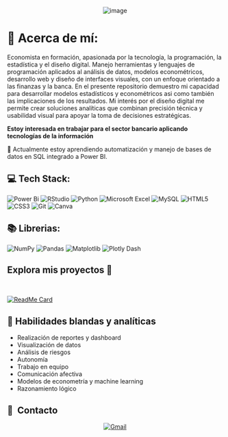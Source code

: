 <p align="center">
<img alt="image" src="https://github.com/user-attachments/assets/e3494f02-c4dc-437d-94e5-f195d3d4b3ad" />
  
# 💫 Acerca de mí:
Economista en formación, apasionada por la tecnología, la programación, la estadística y el diseño digital. Manejo herramientas y lenguajes de programación aplicados al análisis de datos, modelos econométricos, desarrollo web y diseño de interfaces visuales, con un enfoque orientado a las finanzas y la banca. En el presente repositorio demuestro mi capacidad para desarrollar modelos estadísticos y econométricos asi como también las implicaciones de los resultados. Mi interés por el diseño digital me permite crear soluciones analíticas que combinan precisión técnica y usabilidad visual para apoyar la toma de decisiones estratégicas.

**Estoy interesada en trabajar para el sector bancario aplicando tecnologías de la información**

🌱 Actualmente estoy aprendiendo automatización y manejo de bases de datos en SQL integrado a Power BI.


## 💻 Tech Stack:
![Power Bi](https://img.shields.io/badge/power_bi-F2C811?style=for-the-badge&logo=powerbi&logoColor=black) ![RStudio](https://img.shields.io/badge/RStudio-4285F4?style=for-the-badge&logo=rstudio&logoColor=white) 	![Python](https://img.shields.io/badge/python-3670A0?style=for-the-badge&logo=python&logoColor=ffdd54) ![Microsoft Excel](https://img.shields.io/badge/Microsoft_Excel-217346?style=for-the-badge&logo=microsoft-excel&logoColor=white) ![MySQL](https://img.shields.io/badge/mysql-4479A1.svg?style=for-the-badge&logo=mysql&logoColor=white) ![HTML5](https://img.shields.io/badge/html5-%23E34F26.svg?style=for-the-badge&logo=html5&logoColor=white) ![CSS3](https://img.shields.io/badge/css3-%231572B6.svg?style=for-the-badge&logo=css3&logoColor=white)   ![Git](https://img.shields.io/badge/git-%23F05033.svg?style=for-the-badge&logo=git&logoColor=white) ![Canva](https://img.shields.io/badge/Canva-%2300C4CC.svg?style=for-the-badge&logo=Canva&logoColor=white)

## 📚 Librerias:
![NumPy](https://img.shields.io/badge/numpy-%23013243.svg?style=for-the-badge&logo=numpy&logoColor=white) ![Pandas](https://img.shields.io/badge/pandas-%23150458.svg?style=for-the-badge&logo=pandas&logoColor=white) 	![Matplotlib](https://img.shields.io/badge/Matplotlib-%23ffffff.svg?style=for-the-badge&logo=Matplotlib&logoColor=black) ![Plotly Dash](https://img.shields.io/badge/plotly-3F4F75.svg?style=for-the-badge&logo=plotly&logoColor=white)

<h2>Explora mis proyectos 🎨</h2>
<Br> 

[![ReadMe Card](https://github-readme-stats.vercel.app/api/pin/?username=andyPenDev&repo=Uso-de-dispositivos-moviles-y-comportamiento-del-usuario)](https://github.com/andyPenDev/Uso-de-dispositivos-moviles-y-comportamiento-del-usuario)


## 🧠 Habilidades blandas y analíticas
- Realización de reportes y dashboard
- Visualización de datos
- Análisis de riesgos
- Autonomía
- Trabajo en equipo
- Comunicación afectiva
- Modelos de econometría y machine learning
- Razonamiento lógico

## 🔗 &nbsp;Contacto

<div align="center">
<a href="mailto:andypen1212@gmail.com"><img alt="Gmail" src="https://img.shields.io/badge/Gmail-D14836?style=for-the-badge&logo=gmail&logoColor=white" /></a>
</a>
</div>
